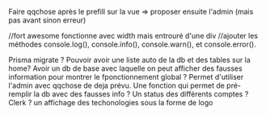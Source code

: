 Faire qqchose après le prefill sur la vue => proposer ensuite l'admin (mais pas avant sinon erreur)

//fort awesome fonctionne avec width mais entrouré d'une div
//ajouter les méthodes console.log(), console.info(), console.warn(), et console.error().

Prisma migrate ?
Pouvoir avoir une liste auto de la db et des tables sur la home?
Avoir un db de base avec laquelle on peut afficher des fausses information pour montrer le fponctionnement global ?
Permet d'utiliser l'admin avec qqchose de deja prévu.
Une fonction qui permet de pré-remplir la db avec des fausses info ?
Un status des différents comptes ? Clerk ?
un affichage des techonologies sous la forme de logo
